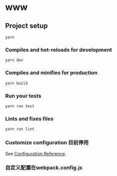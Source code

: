 # www

## Project setup
```
yarn
```

### Compiles and hot-reloads for development
```
yarn dev
```

### Compiles and minifies for production
```
yarn build
```

### Run your tests
```
yarn run test
```

### Lints and fixes files
```
yarn run lint
```

### Customize configuration 目前停用
See [Configuration Reference](https://cli.vuejs.org/config/).

### 自定义配置在webpack.config.js
